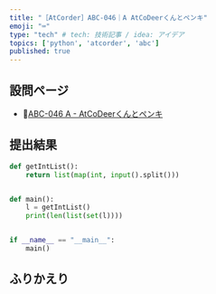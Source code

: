 ```yaml
---
title: "［AtCorder］ABC-046｜A AtCoDeerくんとペンキ"
emoji: "⌨️"
type: "tech" # tech: 技術記事 / idea: アイデア
topics: ['python', 'atcorder', 'abc']
published: true
---
```


## 設問ページ

- 🔗[ABC-046 A - AtCoDeerくんとペンキ](https://atcoder.jp/contests/abc046/tasks/abc046_a)

## 提出結果

```python
def getIntList():
    return list(map(int, input().split()))


def main():
    l = getIntList()
    print(len(list(set(l))))


if __name__ == "__main__":
    main()
```

## ふりかえり
